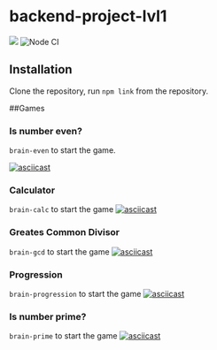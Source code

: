 # backend-project-lvl1

<a href="https://codeclimate.com/github/codeclimate/codeclimate/maintainability"><img src="https://api.codeclimate.com/v1/badges/a99a88d28ad37a79dbf6/maintainability" /></a>
![Node CI](https://github.com/Artkiller971/backend-project-lvl1/workflows/Node%20CI/badge.svg)

## Installation

Clone the repository, run `npm link` from the repository.

##Games

### Is number even?
`brain-even` to start the game.

[![asciicast](https://asciinema.org/a/6gLcQE6lJBssFcgOofGnXNN3A.svg)](https://asciinema.org/a/kDxB2PeqqQhO32SIyuU5FhNBB)

### Calculator
`brain-calc` to start the game
[![asciicast](https://asciinema.org/a/6gLcQE6lJBssFcgOofGnXNN3A.svg)](https://asciinema.org/a/hkbK8aH690sgwm7WfcxUpPinq)

### Greates Common Divisor
`brain-gcd` to start the game
[![asciicast](https://asciinema.org/a/6gLcQE6lJBssFcgOofGnXNN3A.svg)](https://asciinema.org/a/MeIxEfFSQaUe2OWeSshIN23jX)

### Progression
`brain-progression` to start the game
[![asciicast](https://asciinema.org/a/6gLcQE6lJBssFcgOofGnXNN3A.svg)](https://asciinema.org/a/VYcVSblctuGStWZatv6DsODlK)

### Is number prime?
`brain-prime` to start the game
[![asciicast](https://asciinema.org/a/6gLcQE6lJBssFcgOofGnXNN3A.svg)](https://asciinema.org/a/aNai1GgVBLHy19APfvcqKJbf1)